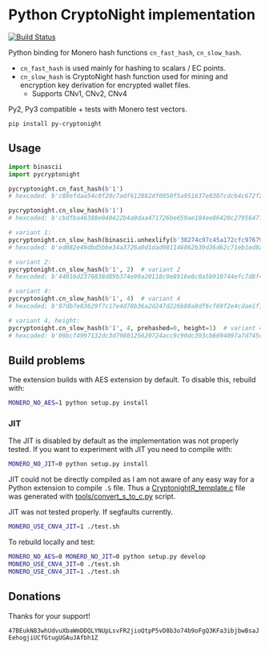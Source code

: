 # Python CryptoNight implementation

[![Build Status](https://travis-ci.org/ph4r05/py-cryptonight.svg?branch=master)](https://travis-ci.org/ph4r05/py-cryptonight)

Python binding for Monero hash functions `cn_fast_hash`, `cn_slow_hash`.

- `cn_fast_hash` is used mainly for hashing to scalars / EC points.
- `cn_slow_hash` is CryptoNight hash function used for mining and encryption key derivation for encrypted wallet
files.
  - Supports CNv1, CNv2, CNv4

Py2, Py3 compatible + tests with Monero test vectors.

```
pip install py-cryptonight
```

## Usage

```python
import binascii
import pycryptonight

pycryptonight.cn_fast_hash(b'1')
# hexcoded: b'c89efdaa54c0f20c7adf612882df0950f5a951637e0307cdcb4c672f298b8bc6

pycryptonight.cn_slow_hash(b'1')
# hexcoded: b'cbdfba46388e040422b4a9daa471726be659ae184ee86420c2795647f0b301d5

# variant 1:
pycryptonight.cn_slow_hash(binascii.unhexlify(b'38274c97c45a172cfc97679870422e3a1ab0784960c60514d816271415c306ee3a3ed1a77e31f6a885c3cb'), 1)  # variant 1
# hexcoded: b'ed082e49dbd5bbe34a3726a0d1dad981146062b39d36d62c71eb1ed8ab49459b

# variant 2:
pycryptonight.cn_slow_hash(b'1', 2)  # variant 2
# hexcoded: b'44016d2376838d89b374e99a20118c0e8916e8c0a5b910744efc7d8f426509ca

# variant 4:
pycryptonight.cn_slow_hash(b'1', 4)  # variant 4
# hexcoded: b'97db7e03629f7c17e4d78b36a2d247d226b88a8df6cf69f2e4cdae1f1b706b4a

# variant 4, height:
pycryptonight.cn_slow_hash(b'1', 4, prehashed=0, height=1)  # variant 4, height 1
# hexcoded: b'09bcf4997132dc3d7980125620724acc9c90dc393cb6694097a7d745c57b6b5b
```

## Build problems

The extension builds with AES extension by default. To disable this, rebuild with:

```bash
MONERO_NO_AES=1 python setup.py install
```

### JIT

The JIT is disabled by default as the implementation was not properly tested.
If you want to experiment with JIT you need to compile with:

```bash
MONERO_NO_JIT=0 python setup.py install
```

JIT could not be directly compiled as I am not aware of any easy way for a Python extension
to compile `.S` file. Thus a [CryptonightR_template.c](src/cryptonight/CryptonightR_template.c) file
was generated with [tools/convert_s_to_c.py](tools/convert_s_to_c.py) script.

JIT was not tested properly. If segfaults currently.

```bash
MONERO_USE_CNV4_JIT=1 ./test.sh
```

To rebuild locally and test:

```bash
MONERO_NO_AES=0 MONERO_NO_JIT=0 python setup.py develop
MONERO_USE_CNV4_JIT=0 ./test.sh
MONERO_USE_CNV4_JIT=1 ./test.sh
```

## Donations
Thanks for your support!

`47BEukN83whUdvuXbaWmDDQLYNUpLsvFR2jioQtpP5vD8b3o74b9oFgQ3KFa3ibjbwBsaJEehogjiUCfGtugUGAuJAfbh1Z`
